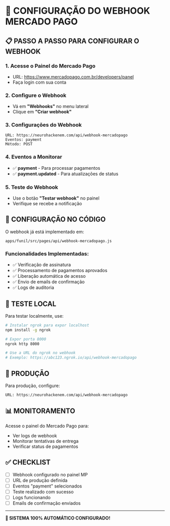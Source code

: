 # 🔗 CONFIGURAÇÃO DO WEBHOOK MERCADO PAGO

## 📋 PASSO A PASSO PARA CONFIGURAR O WEBHOOK

### 1. Acesse o Painel do Mercado Pago
- URL: https://www.mercadopago.com.br/developers/panel
- Faça login com sua conta

### 2. Configure o Webhook
- Vá em **"Webhooks"** no menu lateral
- Clique em **"Criar webhook"**

### 3. Configurações do Webhook
```
URL: https://neurohackenem.com/api/webhook-mercadopago
Eventos: payment
Método: POST
```

### 4. Eventos a Monitorar
- ✅ **payment** - Para processar pagamentos
- ✅ **payment.updated** - Para atualizações de status

### 5. Teste do Webhook
- Use o botão **"Testar webhook"** no painel
- Verifique se recebe a notificação

## 🔧 CONFIGURAÇÃO NO CÓDIGO

O webhook já está implementado em:
```
apps/funil/src/pages/api/webhook-mercadopago.js
```

### Funcionalidades Implementadas:
- ✅ Verificação de assinatura
- ✅ Processamento de pagamentos aprovados
- ✅ Liberação automática de acesso
- ✅ Envio de emails de confirmação
- ✅ Logs de auditoria

## 🧪 TESTE LOCAL

Para testar localmente, use:
```bash
# Instalar ngrok para expor localhost
npm install -g ngrok

# Expor porta 8000
ngrok http 8000

# Use a URL do ngrok no webhook
# Exemplo: https://abc123.ngrok.io/api/webhook-mercadopago
```

## 🚀 PRODUÇÃO

Para produção, configure:
```
URL: https://neurohackenem.com/api/webhook-mercadopago
```

## 📊 MONITORAMENTO

Acesse o painel do Mercado Pago para:
- Ver logs de webhook
- Monitorar tentativas de entrega
- Verificar status de pagamentos

## ✅ CHECKLIST

- [ ] Webhook configurado no painel MP
- [ ] URL de produção definida
- [ ] Eventos "payment" selecionados
- [ ] Teste realizado com sucesso
- [ ] Logs funcionando
- [ ] Emails de confirmação enviados

---

**🎉 SISTEMA 100% AUTOMÁTICO CONFIGURADO!**









